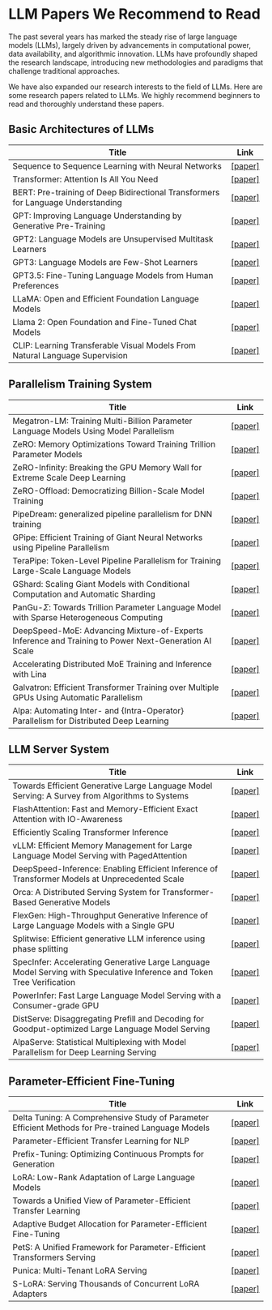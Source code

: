 # LLM Papers We Recommend to Read

The past several years has marked the steady rise of large language models (LLMs), largely driven by advancements in computational power, data availability, and algorithmic innovation. LLMs have profoundly shaped the research landscape, introducing new methodologies and paradigms that challenge traditional approaches.

We have also expanded our research interests to the field of LLMs. Here are some research papers related to LLMs. We highly recommend beginners to read and thoroughly understand these papers.

## Basic Architectures of LLMs

| Title                                                        | Link                                                         |
| ------------------------------------------------------------ | ------------------------------------------------------------ |
| Sequence to Sequence Learning with Neural Networks           | [[paper]](https://arxiv.org/abs/1409.3215)                   |
| Transformer: Attention Is All You Need                       | [[paper]](http://arxiv.org/abs/1706.03762)                   |
| BERT: Pre-training of Deep Bidirectional Transformers for Language Understanding | [[paper]](https://arxiv.org/abs/1810.04805)                  |
| GPT: Improving Language Understanding by Generative Pre-Training | [[paper]](https://cdn.openai.com/research-covers/language-unsupervised/language_understanding_paper.pdf) |
| GPT2: Language Models are Unsupervised Multitask Learners    | [[paper]](https://cdn.openai.com/better-language-models/language_models_are_unsupervised_multitask_learners.pdf) |
| GPT3: Language Models are Few-Shot Learners                  | [[paper]](https://arxiv.org/abs/2005.14165)                  |
| GPT3.5: Fine-Tuning Language Models from Human Preferences   | [[paper]](https://arxiv.org/abs/1909.08593)                  |
| LLaMA: Open and Efficient Foundation Language Models         | [[paper]](http://arxiv.org/abs/2302.13971)                   |
| Llama 2: Open Foundation and Fine-Tuned Chat Models          | [[paper]](http://arxiv.org/abs/2307.09288)                   |
| CLIP: Learning Transferable Visual Models From Natural Language Supervision | [[paper]](https://arxiv.org/abs/2103.00020)                  |

## Parallelism Training System

| Title                                                        | Link                                                         |
| ------------------------------------------------------------ | ------------------------------------------------------------ |
| Megatron-LM: Training Multi-Billion Parameter Language Models Using Model Parallelism | [[paper]](http://arxiv.org/abs/1909.08053)                   |
| ZeRO: Memory Optimizations Toward Training Trillion Parameter Models | [[paper]](http://arxiv.org/abs/1910.02054)                   |
| ZeRO-Infinity: Breaking the GPU Memory Wall for Extreme Scale Deep Learning | [[paper]](http://arxiv.org/abs/2104.07857)                   |
| ZeRO-Offload: Democratizing Billion-Scale Model Training     | [[paper]](https://www.usenix.org/conference/atc21/presentation/ren-jie) |
| PipeDream: generalized pipeline parallelism for DNN training | [[paper]](https://arxiv.org/abs/1806.03377)                  |
| GPipe: Efficient Training of Giant Neural Networks using Pipeline Parallelism | [[paper]](http://arxiv.org/abs/1811.06965)                   |
| TeraPipe: Token-Level Pipeline Parallelism for Training Large-Scale Language Models | [[paper]](http://arxiv.org/abs/2102.07988)                   |
| GShard: Scaling Giant Models with Conditional Computation and Automatic Sharding | [[paper]](http://arxiv.org/abs/2006.16668)                   |
| PanGu-$\Sigma$: Towards Trillion Parameter Language Model with Sparse Heterogeneous Computing | [[paper]](http://arxiv.org/abs/2303.10845)                   |
| DeepSpeed-MoE: Advancing Mixture-of-Experts Inference and Training to Power Next-Generation AI Scale | [[paper]](https://proceedings.mlr.press/v162/rajbhandari22a.html) |
| Accelerating Distributed MoE Training and Inference with Lina | [[paper]](https://www.usenix.org/conference/atc23/presentation/li-jiamin) |
| Galvatron: Efficient Transformer Training over Multiple GPUs Using Automatic Parallelism | [[paper]](http://arxiv.org/abs/2211.13878)                   |
| Alpa: Automating Inter- and {Intra-Operator} Parallelism for Distributed Deep Learning | [[paper]](https://www.usenix.org/conference/osdi22/presentation/zheng-lianmin) |

## LLM Server System

| Title                                                        | Link                                                         |
| ------------------------------------------------------------ | ------------------------------------------------------------ |
| Towards Efficient Generative Large Language Model Serving: A Survey from Algorithms to Systems | [[paper]](http://arxiv.org/abs/2312.15234)                   |
| FlashAttention: Fast and Memory-Efficient Exact Attention with IO-Awareness | [[paper]](https://arxiv.org/abs/2205.14135)                  |
| Efficiently Scaling Transformer Inference                    | [[paper]](http://arxiv.org/abs/2211.05102)                   |
| vLLM: Efficient Memory Management for Large Language Model Serving with PagedAttention | [[paper]](http://arxiv.org/abs/2309.06180)                   |
| DeepSpeed-Inference: Enabling Efficient Inference of Transformer Models at Unprecedented Scale | [[paper]](https://arxiv.org/abs/2207.00032)                  |
| Orca: A Distributed Serving System for Transformer-Based Generative Models | [[paper]](https://www.usenix.org/conference/osdi22/presentation/yu) |
| FlexGen: High-Throughput Generative Inference of Large Language Models with a Single GPU | [[paper]](http://arxiv.org/abs/2303.06865)                   |
| Splitwise: Efficient generative LLM inference using phase splitting | [[paper]](http://arxiv.org/abs/2311.18677)                   |
| SpecInfer: Accelerating Generative Large Language Model Serving with Speculative Inference and Token Tree Verification | [[paper]](https://arxiv.org/abs/2305.09781)                  |
| PowerInfer: Fast Large Language Model Serving with a Consumer-grade GPU | [[paper]](http://arxiv.org/abs/2312.12456)                   |
| DistServe: Disaggregating Prefill and Decoding for Goodput-optimized Large Language Model Serving | [[paper]](http://arxiv.org/abs/2401.09670)                   |
| AlpaServe: Statistical Multiplexing with Model Parallelism for Deep Learning Serving | [[paper]](http://arxiv.org/abs/2302.11665)                   |

## Parameter-Efficient Fine-Tuning

| Title                                                        | Link                                                         |
| ------------------------------------------------------------ | ------------------------------------------------------------ |
| Delta Tuning: A Comprehensive Study of Parameter Efficient Methods for Pre-trained Language Models | [[paper]](http://arxiv.org/abs/2203.06904)                   |
| Parameter-Efficient Transfer Learning for NLP                | [[paper]](https://proceedings.mlr.press/v97/houlsby19a.html) |
| Prefix-Tuning: Optimizing Continuous Prompts for Generation  | [[paper]](http://arxiv.org/abs/2101.00190)                   |
| LoRA: Low-Rank Adaptation of Large Language Models           | [[paper]](http://arxiv.org/abs/2106.09685)                   |
| Towards a Unified View of Parameter-Efficient Transfer Learning | [[paper]](http://arxiv.org/abs/2110.04366)                   |
| Adaptive Budget Allocation for Parameter-Efficient Fine-Tuning | [[paper]](http://arxiv.org/abs/2303.10512)                   |
| PetS: A Unified Framework for Parameter-Efficient Transformers Serving | [[paper]](https://www.usenix.org/conference/atc22/presentation/zhou-zhe) |
| Punica: Multi-Tenant LoRA Serving                            | [[paper]](http://arxiv.org/abs/2310.18547)                   |
| S-LoRA: Serving Thousands of Concurrent LoRA Adapters        | [[paper]](http://arxiv.org/abs/2311.03285)                   |
